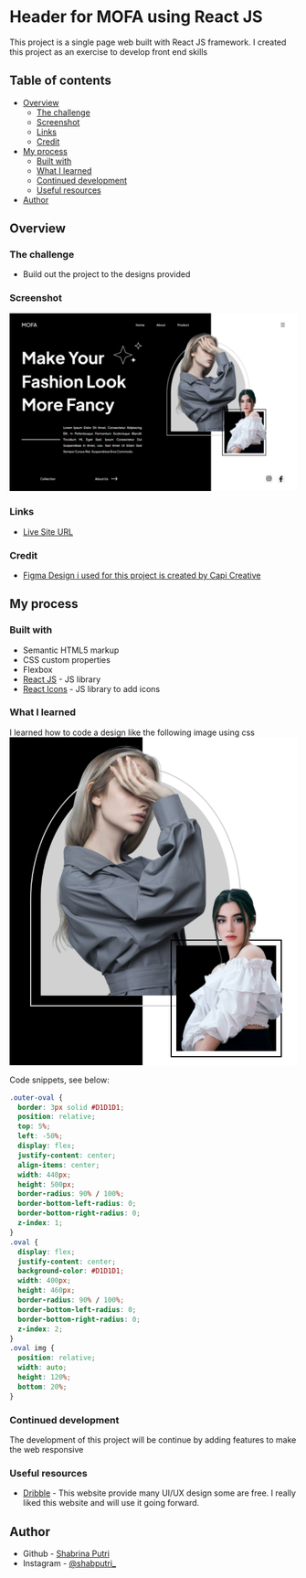 # Header for MOFA using React JS
This project is a single page web built with React JS framework. I created this project as an exercise to develop front end skills

## Table of contents

- [Overview](#overview)
  - [The challenge](#the-challenge)
  - [Screenshot](#screenshot)
  - [Links](#links)
  - [Credit](#credit)
- [My process](#my-process)
  - [Built with](#built-with)
  - [What I learned](#what-i-learned)
  - [Continued development](#continued-development)
  - [Useful resources](#useful-resources)
- [Author](#author)


## Overview

### The challenge

- Build out the project to the designs provided

### Screenshot

![Result](./src/images/header-view.png)

### Links
- [Live Site URL](https://mofa-home-page.vercel.app/)

### Credit
- [Figma Design i used for this project is created by Capi Creative](https://dribbble.com/shots/19624071-Mofa-Ecommerce-Hero-Section-Concept)

## My process

### Built with

- Semantic HTML5 markup
- CSS custom properties
- Flexbox
- [React JS](https://reactjs.org/) - JS library
- [React Icons](https://react-icons.github.io/react-icons/) - JS library to add icons


### What I learned

I learned how to code a design like the following image using css
![Challenge 1](./src/images/challenge-1.png)

Code snippets, see below:
```css
.outer-oval {
  border: 3px solid #D1D1D1;
  position: relative;
  top: 5%; 
  left: -50%;
  display: flex;
  justify-content: center;
  align-items: center;
  width: 440px;
  height: 500px;
  border-radius: 90% / 100%;
  border-bottom-left-radius: 0;
  border-bottom-right-radius: 0;
  z-index: 1;
}
.oval {
  display: flex;
  justify-content: center;
  background-color: #D1D1D1;
  width: 400px;
  height: 460px;
  border-radius: 90% / 100%;
  border-bottom-left-radius: 0;
  border-bottom-right-radius: 0;
  z-index: 2;
}
.oval img {
  position: relative;
  width: auto;
  height: 120%;
  bottom: 20%;
}
```


### Continued development
The development of this project will be continue by adding features to make the web responsive

### Useful resources
- [Dribble](https://dribbble.com/) - This website provide many UI/UX design some are free. I really liked this website and will use it going forward.


## Author

- Github - [Shabrina Putri](https://github.com/shabrina12/)
- Instagram - [@shabputri_](https://www.instagram.com/shabputri_/)
